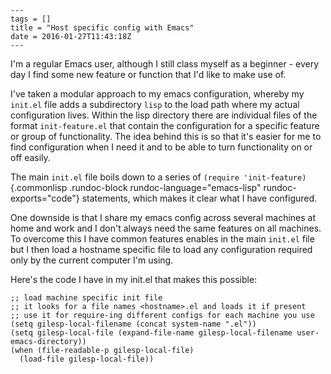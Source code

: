``` {.example}
---
tags = []
title = "Host specific config with Emacs"
date = 2016-01-27T11:43:18Z
---
```

I'm a regular Emacs user, although I still class myself as a beginner -
every day I find some new feature or function that I'd like to make use
of.

I've taken a modular approach to my emacs configuration, whereby my
`init.el` file adds a subdirectory `lisp` to the load path where my
actual configuration lives. Within the lisp directory there are
individual files of the format `init-feature.el` that contain the
configuration for a specific feature or group of functionality. The idea
behind this is so that it's easier for me to find configuration when I
need it and to be able to turn functionality on or off easily.

The main `init.el` file boils down to a series of
`(require 'init-feature)`{.commonlisp .rundoc-block
rundoc-language="emacs-lisp" rundoc-exports="code"} statements, which
makes it clear what I have configured.

One downside is that I share my emacs config across several machines at
home and work and I don't always need the same features on all machines.
To overcome this I have common features enables in the main `init.el`
file but I then load a hostname specific file to load any configuration
required only by the current computer I'm using.

Here's the code I have in my init.el that makes this possible:

``` {.commonlisp .rundoc-block rundoc-language="emacs-lisp" rundoc-exports="code"}
;; load machine specific init file
;; it looks for a file names <hostname>.el and loads it if present
;; use it for require-ing different configs for each machine you use
(setq gilesp-local-filename (concat system-name ".el"))
(setq gilesp-local-file (expand-file-name gilesp-local-filename user-emacs-directory))
(when (file-readable-p gilesp-local-file)
  (load-file gilesp-local-file))
```
